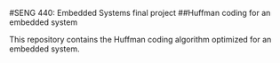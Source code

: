 #SENG 440: Embedded Systems final project
##Huffman coding for an embedded system

This repository contains the Huffman coding algorithm optimized for an embedded system. 
